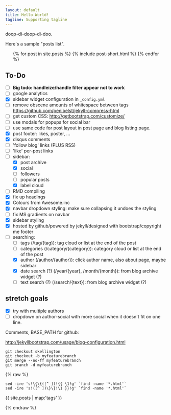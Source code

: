 ```yaml
---
layout: default
title: Hello World!
tagline: Supporting tagline
---
```

doop-di-doop-di-doo.

Here's a sample "posts list".

<ul class="posts">
  {% for post in site.posts %}
    {% include post-short.html %}
  {% endfor %}
</ul>

## To-Do

- [ ] **Big todo: handleize/handle filter appear not to work**
- [ ] google analytics
- [x] sidebar widget configuration in `_config.yml`
- [ ] remove obscene amounts of whitespace between tags https://github.com/penibelst/jekyll-compress-html
- [ ] get custom CSS: http://getbootstrap.com/customize/
- [ ] use modals for popups for social bar
- [ ] use same code for post layout in post page and blog listing page.
- [x] post footer: likes, poster, ...
- [x] disqus comments
- [ ] 'follow blog' links (PLUS RSS)
- [ ] 'like' per-post links
- [ ] sidebar:
    - [x] post archive
    - [x] social
    - [ ] followers
    - [ ] popular posts
    - [x] label cloud
- [ ] RMD compiling
- [x] fix up headings
- [x] Colours from Awesome.inc
- [x] navbar dropdown styling: make sure collapsing it undoes the styling
- [ ] fix MS gradients on navbar
- [x] sidebar styling
- [x] hosted by github/powered by jekyll/designed with bootstrap/copyright me footer
- [ ] searching:
    - [ ] tags (/tag/{tag}): tag cloud or list at the end of the post
    - [ ] categories (/category/{category}): category cloud or list at the end of the post
    - [x] author (/author/{author}): click author name, also about page, maybe sidebar
    - [x] date search (?) (/year/{year}, /month/{month}): from blog archive widget (?)
    - [ ] text search (?) (/search/{text}): from blog archive widget (?)

## stretch goals

- [x] try with multiple authors
- [ ] dropdown on author-social with more social when it doesn't fit on one line.

Comments, BASE_PATH for github:

http://jekyllbootstrap.com/usage/blog-configuration.html

```
git checkout skellington
git checkout -b myfeaturebranch
git merge --no-ff myfeaturebranch
git branch -d myfeaturebranch
```

{% raw %}
```
sed -ire 's!\{\{([^ ])!{{ \1!g' `find -name '*.html'`
sed -ire 's!([^ ])\}\}!\1 }}!g' `find -name '*.html'`
```

{{ site.posts | map:'tags' }}

{% endraw %}
